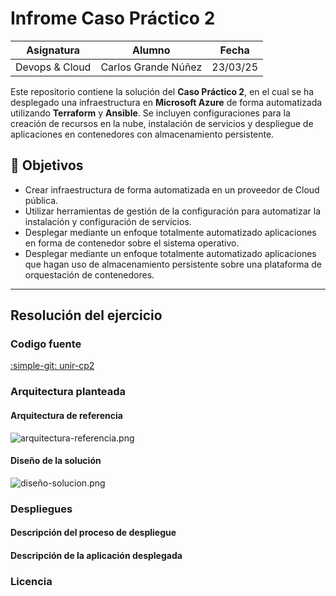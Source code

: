 # Infrome Caso Práctico 2

| Asignatura | Alumno | Fecha |
|-|-|-|
| Devops & Cloud | Carlos Grande Núñez | 23/03/25 |

Este repositorio contiene la solución del **Caso Práctico 2**, en el cual se ha desplegado una infraestructura en **Microsoft Azure** de forma automatizada utilizando **Terraform** y **Ansible**. Se incluyen configuraciones para la creación de recursos en la nube, instalación de servicios y despliegue de aplicaciones en contenedores con almacenamiento persistente.

## 🎯 Objetivos

- Crear infraestructura de forma automatizada en un proveedor de Cloud pública.
- Utilizar herramientas de gestión de la configuración para automatizar la instalación y configuración de servicios.
- Desplegar mediante un enfoque totalmente automatizado aplicaciones en forma de contenedor sobre el sistema operativo.
- Desplegar mediante un enfoque totalmente automatizado aplicaciones que hagan uso de almacenamiento persistente sobre una plataforma de orquestación de contenedores.

---

## Resolución del ejercicio

### Codigo fuente

[:simple-git: unir-cp2](https://github.com/charlstown/unir-cp2)

### Arquitectura planteada

#### Arquitectura de referencia

![arquitectura-referencia.png]()

#### Diseño de la solución

![diseño-solucion.png]()

### Despliegues

#### Descripción del proceso de despliegue

#### Descripción de la aplicación desplegada

### Licencia